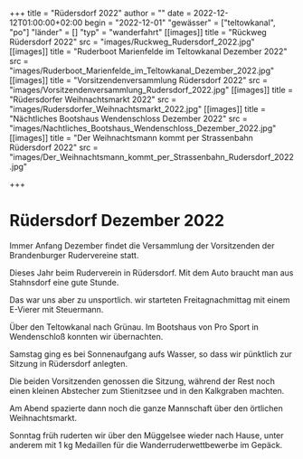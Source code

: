 +++
title = "Rüdersdorf 2022"
author = ""
date = 2022-12-12T01:00:00+02:00
begin = "2022-12-01"
"gewässer" = ["teltowkanal", "po"]
"länder" = []
"typ" = "wanderfahrt"
[[images]]
title = "Rückweg Rüdersdorf 2022"
src = "images/Ruckweg_Rudersdorf_2022.jpg"
[[images]]
title = "Ruderboot Marienfelde im Teltowkanal Dezember 2022"
src = "images/Ruderboot_Marienfelde_im_Teltowkanal_Dezember_2022.jpg"
[[images]]
title = "Vorsitzendenversammlung Rüdersdorf 2022"
src = "images/Vorsitzendenversammlung_Rudersdorf_2022.jpg"
[[images]]
title = "Rüdersdorfer Weihnachtsmarkt 2022"
src = "images/Rudersdorfer_Weihnachtsmarkt_2022.jpg"
[[images]]
title = "Nächtliches Bootshaus Wendenschloss Dezember 2022"
src = "images/Nachtliches_Bootshaus_Wendenschloss_Dezember_2022.jpg"
[[images]]
title = "Der Weihnachtsmann kommt per Strassenbahn Rüdersdorf 2022"
src = "images/Der_Weihnachtsmann_kommt_per_Strassenbahn_Rudersdorf_2022.jpg"

+++

# Rüdersdorf Dezember 2022


Immer Anfang Dezember findet die Versammlung der Vorsitzenden der Brandenburger Rudervereine statt.

Dieses Jahr beim Ruderverein in Rüdersdorf. Mit dem Auto braucht man aus Stahnsdorf eine gute Stunde.

Das war uns aber zu unsportlich. wir starteten Freitagnachmittag mit einem E-Vierer mit Steuermann.

Über den Teltowkanal nach Grünau. Im Bootshaus von Pro Sport in Wendenschloß konnten wir übernachten.

Samstag ging es bei Sonnenaufgang aufs Wasser, so dass wir pünktlich zur Sitzung in Rüdersdorf anlegten.

Die beiden Vorsitzenden genossen die Sitzung, während der Rest noch einen kleinen Abstecher zum Stienitzsee und in den Kalkgraben machten.

Am Abend spazierte dann noch die ganze Mannschaft über den örtlichen Weihnachtsmarkt.

Sonntag früh ruderten wir über den Müggelsee wieder nach Hause, unter anderem mit 1 kg Medaillen für die Wanderruderwettbewerbe im Gepäck.